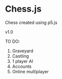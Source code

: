 # Chess.js
Chess created using p5.js

v1.0

TO DO:
1. Graveyard
2. Castling
3. 1 player AI
4. Accounts
5. Online multiplayer 
